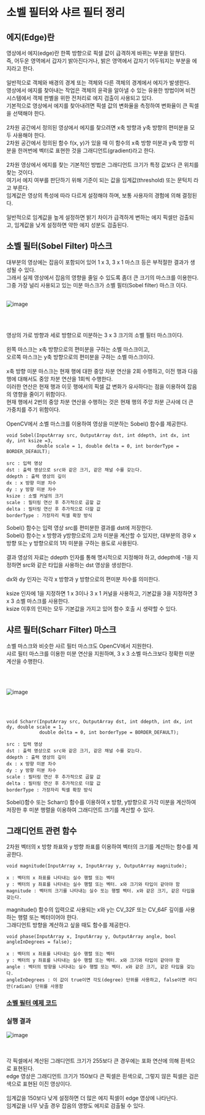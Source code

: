# 소벨 필터와 샤르 필터 정리

## 에지(Edge)란

영상에서 에지(edge)란 한쪽 방향으로 픽셀 값이 급격하게 바뀌는 부분을 말한다.
<br>
즉, 어두운 영역에서 갑자기 밝아진다거나, 밝은 영역에서 갑자기 어두워지는 부분을 에지라고 한다.
<br>
<br>
일반적으로 객체와 배경의 경계 또는 객체와 다른 객체의 경계에서 에지가 발생한다.
<br>
영상에서 에지를 찾아내는 작업은 객체의 윤곽을 알아낼 수 있는 유용한 방법이며 비전 시스템에서 객체 판별을 위한 전처리로 에지 검출이 사용되고 있다.
<br>
기본적으로 영상에서 에지를 찾아내려면 픽셀 값의 변화율을 측정하여 변화율이 큰 픽셀을 선택해야 한다.
<br>
<br>
2차원 공간에서 정의된 영상에서 에지를 찾으려면 x축 방향과 y축 방향의 편미분을 모두 사용해야 한다.
<br>
2차원 공간에서 정의된 함수 f(x, y)가 있을 때 이 함수의 x축 방향 미분과 y축 방향 미분을 한꺼번에 벡터로 표현한 것을 그래디언트(gradient)라고 한다.
<br>
<br>
2차원 영상에서 에지를 찾는 기본적인 방법은 그래디언트 크기가 특정 값보다 큰 위치를 찾는 것이다.
<br>
여기서 에지 여부를 판단하기 위해 기준이 되는 값을 임계값(threshold) 또는 문턱치 라고 부른다.
<br>
임계값은 영상의 특성에 따라 다르게 설정해야 하며, 보통 사용자의 경험에 의해 결정된다.
<br>
<br>
일반적으로 임계값을 높게 설정하면 밝기 차이가 급격하게 변하는 에지 픽셀만 검출되고, 임계값을 낮게 설정하면 약한 에지 성분도 검출된다.

## 소벨 필터(Sobel Filter) 마스크
대부분의 영상에는 잡음이 포함되어 있어 1 x 3, 3 x 1 마스크 등은 부적절한 결과가 생성될 수 있다.
<br>
그래서 실제 영상에서 잡음의 영향을 줄일 수 있도록 좀더 큰 크기의 마스크를 이용한다.
<br>
그중 가장 널리 사용되고 있는 미분 마스크가 소벨 필터(Sobel filter) 마스크 이다.
<br>
<br>

![image](https://user-images.githubusercontent.com/87363461/203904737-bf403e27-7efa-436d-8ceb-1b49a4908abd.png)


<br>
<br>

영상의 가로 방향과 세로 방향으로 미분하는 3 x 3 크기의 소벨 필터 마스크이다.
<br>
<br>
왼쪽 마스크는 x축 방향으로의 편미분을 구하는 소벨 마스크이고,
<br>
오르쪽 마스크는 y축 방향으로의 편미분을 구하는 소벨 마스크이다.
<br>
<br>
x축 방향 미분 마스크는 현재 행에 대한 중앙 차분 연산을 2회 수행하고, 이전 행과 다음 행에 대해서도 중앙 차분 연산을 1회씩 수행한다.
<br>
이러한 연산은 현재 행과 이웃 행에서의 픽셀 값 변화가 유사하다는 점을 이용하여 잡음의 영향을 줄이기 위함이다.
<br>
현재 행에서 2번의 중앙 차분 연산을 수행하는 것은 현재 행의 주앙 차분 근사에 더 큰 가중치를 주기 위함이다.
<br>
<br>
OpenCV에서 소벨 마스크를 이용하여 영상을 미분하는 Sobel() 함수를 제공한다.
```
void Sobel(InputArray src, OutputArray dst, int ddepth, int dx, int dy, int ksize =3,
           double scale = 1, double delta = 0, int borderType = BORDER_DEFAULT);

src : 입력 영상
dst : 출력 영상으로 src와 같은 크기, 같은 채널 수를 갖는다.
ddepth : 출력 영상의 깊이
dx : x 방향 미분 차수
dy : y 방향 미분 차수
ksize : 소벨 커널의 크기
scale : 필터링 연산 후 추가적으로 곱할 값
delta : 필터링 연산 후 추가적으로 더할 값
borderType : 가장자리 픽셀 확장 방식
```

Sobel() 함수는 입력 영상 src를 편미분한 결과를 dst에 저장한다.
<br>
Sobel() 함수는 x 방향과 y방향으로의 고차 미분을 계산할 수 있지만, 대부분의 경우 x 방향 또는 y 방향으로의 1차 미분을 구하는 용도로 사용된다.
<br>
<br>
결과 영상의 자료는 ddepth 인자를 통해 명시적으로 지정해야 하고, ddepth에 -1을 지정하면 src와 같은 타입을 사용하는 dst 영상을 생성한다.
<br>
<br>
dx와 dy 인자는 각각 x 방향과 y 방향으로의 편미분 차수를 의미한다.
<br>
<br>
ksize 인자에 1을 지정하면 1 x 3이나 3 x 1 커널을 사용하고, 기본값을 3을 지정하면 3 x 3 소벨 마스크를 사용한다.
<br>
ksize 이후의 인자는 모두 기본값을 가지고 있어 함수 호출 시 생략할 수 있다.

## 샤르 필터(Scharr Filter) 마스크

소벨 마스크와 비슷한 샤르 필터 마스크도 OpenCV에서 지원한다.
<br>
샤르 필터 마스크를 이용한 미분 연산을 지원하며, 3 x 3 소벨 마스크보다 정확한 미분 계산을 수행한다.

<br>
<br>

![image](https://user-images.githubusercontent.com/87363461/203904868-6df4a42e-daaa-449e-bab1-a1d54b3ff842.png)


<br>
<br>

```
void Scharr(InputArray src, OutputArray dst, int ddepth, int dx, int dy, double scale = 1,
            double delta = 0, int borderType = BORDER_DEFAULT);

src : 입력 영상
dst : 출력 영상으로 src와 같은 크기, 같은 채널 수를 갖는다.
ddepth : 출력 영상의 깊이
dx : x 방향 미분 차수
dy : y 방향 미분 차수
scale : 필터링 연산 후 추가적으로 곱할 값
delta : 필터링 연산 후 추가적으로 더할 값
borderType : 가장자리 픽셀 확장 방식
```

Sobel()함수 또는 Scharr() 함수를 이용하여 x 방향, y방향으로 가각 미분을 계산하여 저장한 후 미분 행렬을 이용하여 그래디언트 크기를 계산할 수 있다.

## 그래디언트 관련 함수
2차원 벡터의 x 방향 좌표와 y 방향 좌표를 이용하여 벡터의 크기를 계산하는 함수를 제공한다.

```
void magnitude(InputArray x, InputArray y, OutputArray magnitude);

x : 벡터의 x 좌표를 나타내는 실수 행렬 또는 벡터
y : 벡터의 y 좌표를 나타내는 실수 행렬 또는 벡터. x와 크기와 타입이 같아야 함
magnitude : 벡터의 크기를 나타내는 실수 또는 행렬 벡터. x와 같은 크기, 같은 타입을 갖는다.
```

magnitude() 함수의 입력으로 사용되는 x와 y는 CV_32F 또는 CV_64F 깊이를 사용하는 행렬 또는 벡터이어야 한다.
<br>
그래디언트 방향을 계산하고 싶을 때도 함수를 제공한다.

```
void phase(InputArray x, InputArray y, OutputArray angle, bool angleInDegrees = false);

x : 벡터의 x 좌표를 나타내는 실수 행렬 또는 벡터
y : 벡터의 y 좌표를 나타내는 실수 행렬 또는 벡터. x와 크기와 타입이 같아야 함
angle : 벡터의 방향을 나타내는 실수 행렬 또는 벡터. x와 같은 크기, 같은 타입을 갖는다.
angleInDegrees : 이 값이 true이면 각도(degree) 단위를 사용하고, false이면 라디안(radian) 단위를 사용함
```

### [소벨 필터 예제 코드](https://github.com/JeHeeYu/OpenCV/blob/main/Sobel%20Scharr%20Filter/SobelFilter.cpp)

### 실행 결과
![image](https://user-images.githubusercontent.com/87363461/203905017-c03d7cee-1a4e-4bd9-ac6e-0d4e44680980.png)

<br>
<br>
각 픽셀에서 계산된 그래디언트 크기가 255보다 큰 경우에는 포화 연산에 의해 흰색으로 표현된다.
<br>
edge 영상은 그래디언트 크기가 150보다 큰 픽셀은 흰색으로, 그렇지 않은 픽셀은 검은색으로 표현된 이진 영상이다.
<br>
<br>
임계값을 150보다 낮게 설정하면 더 많은 에지 픽셀이 edge 영상에 나타난다.
<br>
임계값을 너무 낮출 경우 잡음의 영향도 에지로 검출될 수 있다.
